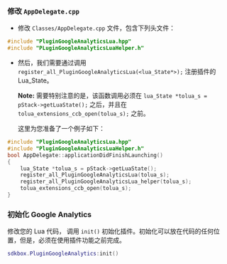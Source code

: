 ### 修改 `AppDelegate.cpp`
* 修改 `Classes/AppDelegate.cpp` 文件，包含下列头文件：
```cpp
#include "PluginGoogleAnalyticsLua.hpp"
#include "PLuginGoogleAnalyticsLuaHelper.h"
```

* 然后，我们需要通过调用 `register_all_PluginGoogleAnalyticsLua(<lua_State*>);` 注册插件的 Lua\_State。

  __Note:__ 需要特别注意的是，该函数调用必须在 `lua_State *tolua_s = pStack->getLuaState();` 之后，并且在 `tolua_extensions_ccb_open(tolua_s);` 之前。

    这里为您准备了一个例子如下：
```cpp
#include "PluginGoogleAnalyticsLua.hpp"
#include "PluginGoogleAnalyticsLuaHelper.h"
bool AppDelegate::applicationDidFinishLaunching()
{
	lua_State *tolua_s = pStack->getLuaState();
	register_all_PluginGoogleAnalyticsLua(tolua_s);
	register_all_PluginGoogleAnalyticsLua_helper(tolua_s);
	tolua_extensions_ccb_open(tolua_s);
}
```

### 初始化 Google Analytics
修改您的 Lua 代码， 调用 `init()` 初始化插件。初始化可以放在代码的任何位置，但是，必须在使用插件功能之前完成。
```lua
sdkbox.PluginGoogleAnalytics:init()
```
